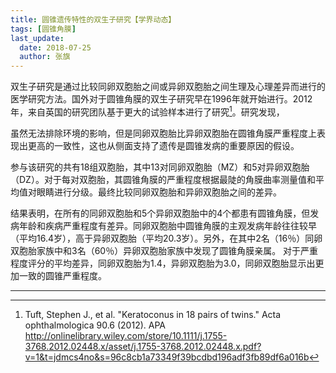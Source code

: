 ```yaml
---
title: 圆锥遗传特性的双生子研究【学界动态】
tags: [圆锥角膜]
last_update:
  date: 2018-07-25
  author: 张旗
---
```



双生子研究是通过比较同卵双胞胎之间或异卵双胞胎之间生理及心理差异而进行的医学研究方法。国外对于圆锥角膜的双生子研究早在1996年就开始进行。2012年，来自英国的研究团队基于更大的试验样本进行了研究[^1]。研究发现，

虽然无法排除环境的影响，但是同卵双胞胎比异卵双胞胎在圆锥角膜严重程度上表现出更高的一致性，这也从侧面支持了遗传是圆锥发病的重要原因的假设。

参与该研究的共有18组双胞胎，其中13对同卵双胞胎（MZ）和5对异卵双胞胎（DZ）。对于每对双胞胎，其圆锥角膜的严重程度根据最陡的角膜曲率测量值和平均值对眼睛进行分级。最终比较同卵双胞胎和异卵双胞胎之间的差异。

结果表明，在所有的同卵双胞胎和5个异卵双胞胎中的4个都患有圆锥角膜，但发病年龄和疾病严重程度有差异。同卵双胞胎中圆锥角膜的主观发病年龄往往较早（平均16.4岁），高于异卵双胞胎（平均20.3岁）。另外，在其中2名（16％）同卵双胞胎家族中和3名（60％）异卵双胞胎家族中发现了圆锥角膜亲属。 对于严重程度评分的平均差异，同卵双胞胎为1.4，异卵双胞胎为3.0，同卵双胞胎显示出更加一致的圆锥严重程度。

---

[^1]: Tuft, Stephen J., et al. "Keratoconus in 18 pairs of twins." Acta ophthalmologica 90.6 (2012). APA http://onlinelibrary.wiley.com/store/10.1111/j.1755-3768.2012.02448.x/asset/j.1755-3768.2012.02448.x.pdf?v=1&t=jdmcs4no&s=96c8cb1a73349f39bcdbd196adf3fb89df6a016b
